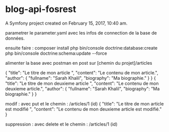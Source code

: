 blog-api-fosrest
================

A Symfony project created on February 15, 2017, 10:40 am.

parametrer le parameter.yaml avec les infos de connection de la base de données.

ensuite faire :
composer install
php bin/console doctrine:database:create
php bin/console doctrine:schema:update --force

alimenter la base avec postman en post sur [chemin du projet]/articles

{
	"title": "Le titre de mon article ",
	"content": "Le contenu de mon article.",
	"author": {
		"fullname": "Sarah Khalil",
		"biography": "Ma biographie."
	}
}
{
	"title": "Le titre de mon deuxieme article ",
	"content": "Le contenu de mon deuxieme article.",
	"author": {
		"fullname": "Sarah Khalil",
		"biography": "Ma biographie."
	}
}

modif :
avec put et le chemin : /articles/1 (id)
{
	"title": "Le titre de mon article est modifié ",
	"content": "Le contenu de mon deuxieme article est modifié."
}

suppression :
avec delete et le chemin : /articles/1 (id)

